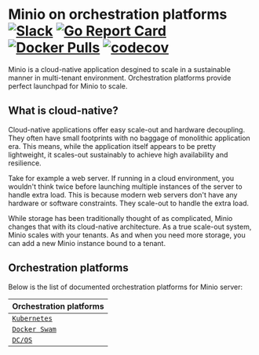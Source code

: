 # Minio on orchestration platforms [![Slack](https://slack.minio.io/slack?type=svg)](https://slack.minio.io) [![Go Report Card](https://goreportcard.com/badge/minio/minio)](https://goreportcard.com/report/minio/minio) [![Docker Pulls](https://img.shields.io/docker/pulls/minio/minio.svg?maxAge=604800)](https://hub.docker.com/r/minio/minio/) [![codecov](https://codecov.io/gh/minio/minio/branch/master/graph/badge.svg)](https://codecov.io/gh/minio/minio)

Minio is a cloud-native application desgined to scale in a sustainable manner in multi-tenant environment. Orchestration platforms provide perfect launchpad for Minio to scale.  

## What is cloud-native?
Cloud-native applications offer easy scale-out and hardware decoupling. They often have small footprints with no baggage of monolithic application era. This means, while the application itself appears to be pretty lightweight, it scales-out sustainably to achieve high availability and resilience. 

Take for example a web server. If running in a cloud environment, you wouldn't think twice before launching multiple instances of the server to handle extra load. This is because modern web servers don't have any hardware or software constraints. They scale-out to handle the extra load.

While storage has been traditionally thought of as complicated, Minio changes that with its cloud-native architecture. As a true scale-out system, Minio scales with your tenants. As and when you need more storage, you can add a new Minio instance bound to a tenant. 

## Orchestration platforms

Below is the list of documented orchestration platforms for Minio server: 

| Orchestration platforms|
|:---|
| [`Kubernetes`](./kubernetes) |
| [`Docker Swam`](./docker-swarm) |
| [`DC/OS`](./dcos) |
